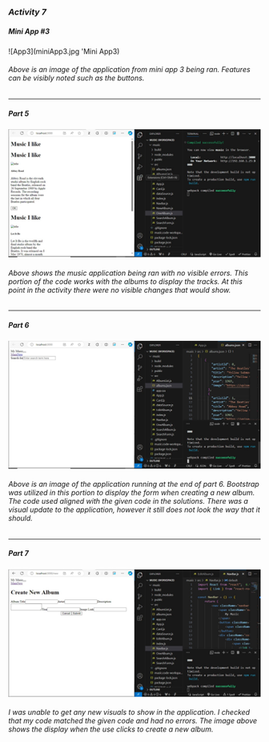 ### *Activity 7*

##### *Mini App #3*
![App3](miniApp3.jpg 'Mini App3)

###### Above is an image of the application from mini app 3 being ran. Features can be visibly noted such as the buttons.

***
##### *Part 5*
![Part5](part5.jpg 'Part 5')

###### Above shows the music application being ran with no visible errors. This portion of the code works with the albums to display the tracks. At this point in the activity there were no visible changes that would show.

***
##### *Part 6*
![Part6](part6.jpg 'Part6')

###### Above is an image of the application running at the end of part 6. Bootstrap was utilized in this portion to display the form when creating a new album. The code used aligned with the given code in the solutions. There was a visual update to the application, however it still does not look the way that it should.

***
##### *Part 7*
![Part7](newAlbum.jpg 'Part 7')

###### I was unable to get any new visuals to show in the application. I checked that my code matched the given code and had no errors. The image above shows the display when the use clicks to create a new album.
